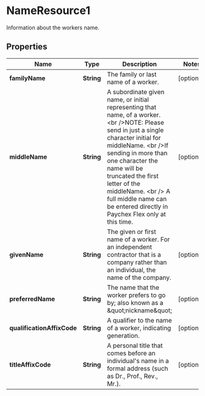 

# NameResource1

Information about the workers name.

## Properties

| Name | Type | Description | Notes |
|------------ | ------------- | ------------- | -------------|
|**familyName** | **String** | The family or last name of a worker. |  [optional] |
|**middleName** | **String** | A subordinate given name, or initial representing that name, of a worker. &lt;br /&gt;NOTE:  Please send in just a single character initial for middleName.  &lt;br /&gt;If sending in more than one character the name will be truncated the first letter of the middleName. &lt;br /&gt; A full middle name can be entered directly in Paychex Flex only at this time. |  [optional] |
|**givenName** | **String** | The given or first name of a worker. For an independent contractor that is a company rather than an individual, the name of the company. |  [optional] |
|**preferredName** | **String** | The name that the worker prefers to go by; also known as a \&quot;nickname\&quot; |  [optional] |
|**qualificationAffixCode** | **String** | A qualifier to the name of a worker, indicating generation. |  [optional] |
|**titleAffixCode** | **String** | A personal title that comes before an individual&#39;s name in a formal address (such as Dr., Prof., Rev., Mr.).  |  [optional] |



